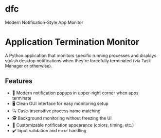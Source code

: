 # dfc
Modern Notification-Style App Monitor



# Application Termination Monitor

A Python application that monitors specific running processes and displays stylish desktop notifications when they're forcefully terminated (via Task Manager or otherwise).



## Features

- 🚨 Modern notification popups in upper-right corner when apps terminate
- 🖥️ Clean GUI interface for easy monitoring setup
- 🔍 Case-insensitive process name matching
- 🕵️ Background monitoring without freezing the UI
- 🎨 Customizable notification appearance (colors, timing, etc.)
- ✔️ Input validation and error handling


